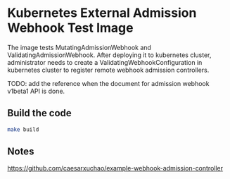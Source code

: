 # Kubernetes External Admission Webhook Test Image

The image tests MutatingAdmissionWebhook and ValidatingAdmissionWebhook. After deploying
it to kubernetes cluster, administrator needs to create a ValidatingWebhookConfiguration
in kubernetes cluster to register remote webhook admission controllers.

TODO: add the reference when the document for admission webhook v1beta1 API is done.

## Build the code

```bash
make build
```

## Notes

https://github.com/caesarxuchao/example-webhook-admission-controller